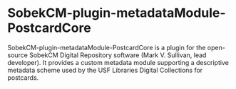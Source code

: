 # SobekCM-plugin-metadataModule-PostcardCore
SobekCM-plugin-metadataModule-PostcardCore is a plugin for the open-source SobekCM Digital Repository software (Mark V. Sullivan, lead developer). It provides a custom metadata module supporting a descriptive metadata scheme used by the USF Libraries Digital Collections for postcards.
